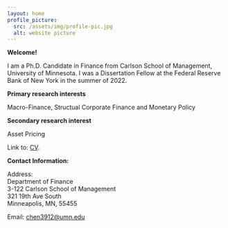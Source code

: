 ```yaml
---
layout: home
profile_picture:
  src: /assets/img/profile-pic.jpg
  alt: website picture
---
```


<strong>Welcome!</strong>

<p>
  I am a Ph.D. Candidate in Finance from Carlson School of Management, University of Minnesota. I was a Dissertation Fellow at the Federal Reserve Bank of New York in the summer of 2022.
</p>

<strong>Primary research interests</strong>

<p>
  Macro-Finance, Structual Corporate Finance and Monetary Policy
</p>

<strong>Secondary research interest</strong>

<p>
  Asset Pricing
</p>

<p>
  Link to: <a href="https://www.dropbox.com/s/dl8oduz1xc9c59c/CV_YuchenChen.pdf?dl=0">CV</a>.
</p>


<strong>Contact Information:</strong>

 <p>
 <div>Address:</div>
 <div>Department of Finance</div>
 <div>3-122 Carlson School of Management</div>
 <div>321 19th Ave South</div>
 <div>Minneapolis, MN, 55455</div>
</p>

<p>
  Email: <a href="mailto:chen3912@umn.edu" target="_blank">chen3912@umn.edu</a>
</p>
